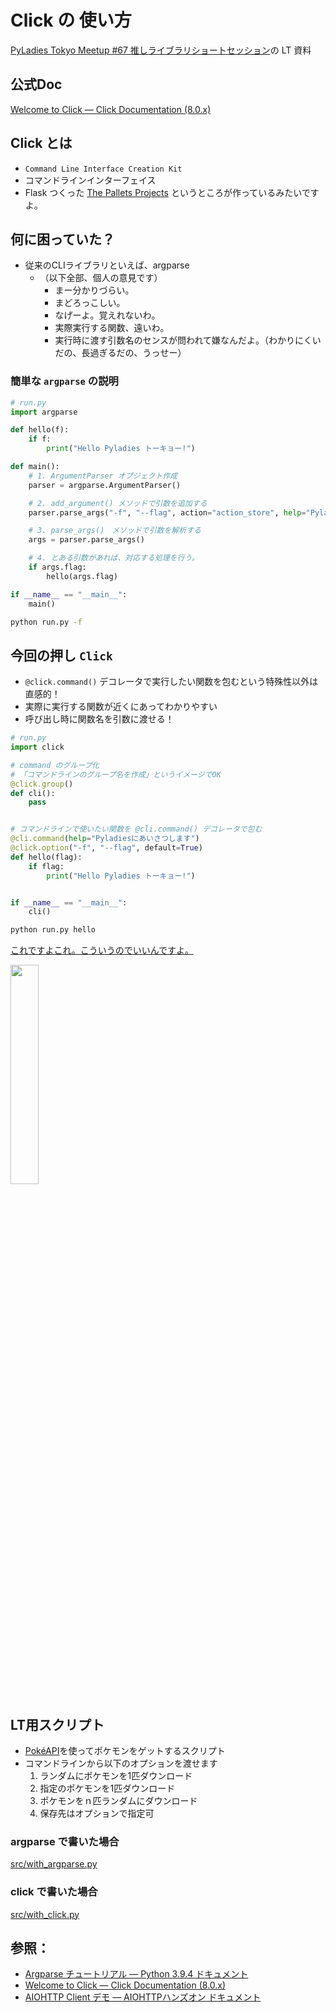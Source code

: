 # Click の 使い方

[PyLadies Tokyo Meetup #67 推しライブラリショートセッション](https://pyladies-tokyo.connpass.com/event/236789/)の LT 資料


## 公式Doc
[Welcome to Click — Click Documentation (8.0.x)](https://click.palletsprojects.com/en/8.0.x/)


## Click とは
- `Command Line Interface Creation Kit` 
- コマンドラインインターフェイス
- Flask つくった [The Pallets Projects](https://palletsprojects.com/) というところが作っているみたいですよ。


## 何に困っていた？

- 従来のCLIライブラリといえば、argparse 
    - （以下全部、個人の意見です）
        - まー分かりづらい。
        - まどろっこしい。
        - なげーよ。覚えれないわ。
        - 実際実行する関数、遠いわ。
        - 実行時に渡す引数名のセンスが問われて嫌なんだよ。（わかりにくいだの、長過ぎるだの、うっせー）


###  簡単な `argparse` の説明
```python
# run.py
import argparse

def hello(f):
    if f:
        print("Hello Pyladies トーキョー!")

def main():
    # 1. ArgumentParser オブジェクト作成
    parser = argparse.ArgumentParser() 

    # 2. add_argument() メソッドで引数を追加する
    parser.parse_args("-f", "--flag", action="action_store", help="Pyladiesにあいさつします")

    # 3. parse_args()　メソッドで引数を解析する
    args = parser.parse_args()

    # 4. とある引数があれば、対応する処理を行う。
    if args.flag:
        hello(args.flag)

if __name__ == "__main__":
    main()
```
```bash
python run.py -f
```




## 今回の押し `Click` 

- `@click.command()` デコレータで実行したい関数を包むという特殊性以外は直感的！
- 実際に実行する関数が近くにあってわかりやすい
- 呼び出し時に関数名を引数に渡せる！


```python
# run.py
import click

# command のグループ化
# 「コマンドラインのグループ名を作成」というイメージでOK
@click.group()
def cli():
    pass


# コマンドラインで使いたい関数を @cli.command() デコレータで包む
@cli.command(help="Pyladiesにあいさつします")
@click.option("-f", "--flag", default=True)
def hello(flag):
    if flag:
        print("Hello Pyladies トーキョー!")


if __name__ == "__main__":
    cli()
```
```bash
python run.py hello
```

[これですよこれ。こういうのでいいんですよ。](https://dic.nicovideo.jp/a/%E3%81%93%E3%81%86%E3%81%84%E3%81%86%E3%81%AE%E3%81%A7%E3%81%84%E3%81%84%E3%82%93%E3%81%A0%E3%82%88%E3%81%93%E3%81%86%E3%81%84%E3%81%86%E3%81%AE%E3%81%A7)


 <img src="https://livedoor.blogimg.jp/pom2-pom2/imgs/4/5/45470528.jpg" width="30%">    


## LT用スクリプト

- [PokéAPI](https://pokeapi.co/docs/v2#fairuse)を使ってポケモンをゲットするスクリプト
- コマンドラインから以下のオプションを渡せます
    1. ランダムにポケモンを1匹ダウンロード
    1. 指定のポケモンを1匹ダウンロード
    1. ポケモンをｎ匹ランダムにダウンロード
    1. 保存先はオプションで指定可

### argparse で書いた場合 
[src/with_argparse.py](src/with_argparse.py)

### click で書いた場合 
[src/with_click.py](src/with_click.py)
   


## 参照：
- [Argparse チュートリアル — Python 3.9.4 ドキュメント](https://docs.python.org/ja/3.9/howto/argparse.html)
- [Welcome to Click — Click Documentation (8.0.x)](https://click.palletsprojects.com/en/8.0.x/)
- [AIOHTTP Client デモ — AIOHTTPハンズオン ドキュメント](https://aiohttp-hands-on.readthedocs.io/ja/latest/aiohttp_client_demo.html)










